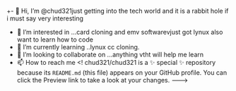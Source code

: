 +- 👋 Hi, I’m @chud321just getting into the tech world and it is a rabbit hole if i must say very interesting
- 👀 I’m interested in ...card cloning and emv softwarevjust got lynux also want to learn how to code
- 🌱 I’m currently learning ..lynux cc cloning.
- 💞️ I’m looking to collaborate on ...anything vtht will help me learn
- 📫 How to reach me
<!
chud321/chud321 is a ✨ special ✨ repository because its `README.md` (this file) appears on your GitHub profile.
You can click the Preview link to take a look at your changes.
--->
